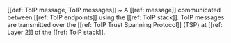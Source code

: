 [[def: ToIP message, ToIP messages]]
~ A [[ref: message]] communicated between [[ref: ToIP endpoints]] using the [[ref: ToIP stack]]. ToIP messages are transmitted over the [[ref: ToIP Trust Spanning Protocol]] (TSP) at [[ref: Layer 2]] of the [[ref: ToIP stack]].

